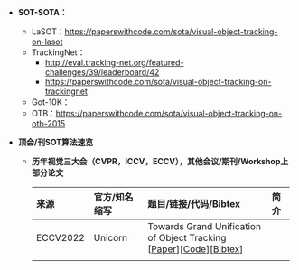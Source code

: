 *  **SOT-SOTA：**
    * LaSOT：https://paperswithcode.com/sota/visual-object-tracking-on-lasot
    * TrackingNet：
      * http://eval.tracking-net.org/featured-challenges/39/leaderboard/42
      * https://paperswithcode.com/sota/visual-object-tracking-on-trackingnet
    * Got-10K：
    * OTB：https://paperswithcode.com/sota/visual-object-tracking-on-otb-2015

* **顶会/刊SOT算法速览**
  * **历年视觉三大会（CVPR，ICCV，ECCV），其他会议/期刊/Workshop上部分论文**

    

    | **来源**              | **官方/知名缩写**     | **题目/链接/代码/Bibtex**    | **简介**    |
    |:-----------           |:----------------|:----------------|:----------------|
    | ECCV2022| Unicorn | Towards Grand Unification of Object Tracking </br> [[Paper]()][[Code]()][[Bibtex]()]|
    | | | |
